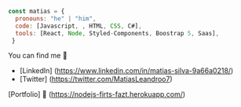 
```js
const matias = {
  pronouns: "he" | "him",
  code: [Javascript, , HTML, CSS, C#],
  tools: [React, Node, Styled-Components, Boostrap 5, Saas],
 }
 ```
 You can find me 📩
 - [LinkedIn] (https://www.linkedin.com/in/matias-silva-9a66a0218/)
 - [Twitter] (https://twitter.com/MatiasLeandroo7)

[Portfolio] 💼 (https://nodejs-firts-fazt.herokuapp.com/)
